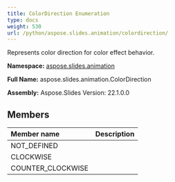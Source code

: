 ```yaml
---
title: ColorDirection Enumeration
type: docs
weight: 530
url: /python/aspose.slides.animation/colordirection/
---
```


Represents color direction for color effect behavior.

**Namespace:** [aspose.slides.animation](/python/aspose.slides.animation/)

**Full Name:** aspose.slides.animation.ColorDirection

**Assembly:**  Aspose.Slides Version: 22.1.0.0

## **Members**
|**Member name**|**Description**|
| :- | :- |
|NOT_DEFINED||
|CLOCKWISE||
|COUNTER_CLOCKWISE||
